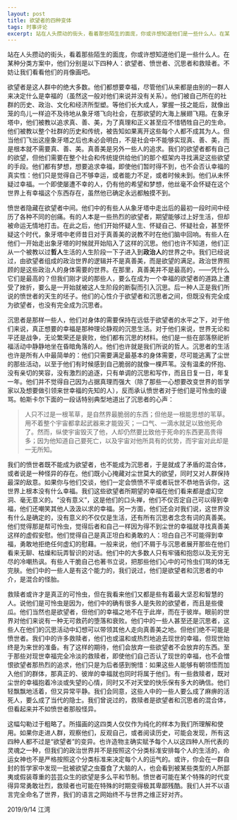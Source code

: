 ```yaml
---
layout: post
title: 欲望者的四种变体
tags: 时事评论
excerpt: 站在人头攒动的街头，看着那些陌生的面庞，你或许想知道他们是一些什么人。在某种分类方案中，他们分别是以下四种人：欲望者、愤世者、沉思者和救赎者。不妨让我们看看他们的肖像画吧。
---
```


站在人头攒动的街头，看着那些陌生的面庞，你或许想知道他们是一些什么人。在某种分类方案中，他们分别是以下四种人：欲望者、愤世者、沉思者和救赎者。不妨让我们看看他们的肖像画吧。   

欲望者是这人群中的绝大多数。他们都想要幸福，尽管他们从来都是由别的一群人来决定什么是幸福的（虽然这一般对他们来说并没有关系）。他们被自己所在的社群的历史、政治、文化和经济所型塑。等他们长大成人，掌握一技之能后，就像出笼的鸟儿一样迫不及待地从象牙塔飞向社会，在那欲望的大海上展翅飞翔。在象牙塔中，他们被教以追求真、善、美，为了真理和正义甚至应不惜牺牲自己的生命。他们被教以整个社群的历史和传统，被告知如果离开这些每个人都不成其为人。但当他们飞出这座象牙塔之后也未必会明白，不是社会中不能够实现真、善、美，而是根本就不需要真、善、美。真善美是另外一些人的追求。我们的欲望者都有自己的欲望，但他们需要在整个社会和传统提供给他们的那个框架内寻找满足这些欲望的手段。他们都有梦想，想要追求幸福，即使他们暂时得不到，也不会否认幸福的真实性：他们只是觉得自己不够幸运，或者能力不足，或者时候未到。他们从未怀疑过幸福。一个即使屡遭不幸的人，仍有他的希望和梦想，他丝毫不会怀疑在这个世界上有幸福这个东西存在，虽然他已确定永远都触摸不到。

愤世者隐藏在欲望者中间。他们中的有些人从象牙塔中走出后的最初一段时间中经历了各种不同的创痛。有的人本是一些热烈的欲望者，期望能够过上好生活，但却被命运无情地打击。在此之后，他们开始怀疑人生、怀疑自己、怀疑社会，甚至怀疑这个时代，象牙塔中老师昔日对于真善美的说教不时在他们脑中回响。有些人在他们一开始走出象牙塔的时候就开始陷入了这样的沉思。他们也许不知道，他们正从一个被教以过**哲人**生活的人生阶段一下子进入到**政治人**的世界之中。我们已经说过，由欲望者组成的政治世界的逻辑并不是真善美，而是欲望的满足。政治世界照顾的是这些政治人的身体需要的世界。在那里，真善美并不是最高的，——凭什么它们是最高的？但我们刚才说的那些人，要么在成为一个幸福的欲望者的道路上遭受了挫折，要么是一开始就被这人生阶段的断裂而引入沉思。后一种人正是我们所说的愤世者的天生的坯子。他们的心性介于欲望者和沉思者之间，但既没有完全成为欲望者，也没有完全成为沉思者。

沉思者是那样一些人，他们对身体的需要保持在远低于欲望者的水平之下，对于他们来说，真正想要的幸福是那种理论静观的沉思生活。对于他们来说，世界无论和平还是战争，无论繁荣还是衰败，他们都有沉思的材料。他们是一些在部落祭祀祈福活动中静静地坐在昏暗角落的人。他们也许就是我们所说的哲人。沉思者的生活也许是所有人中最简单的：他们只需要满足最基本的身体需要，尽可能逃离了尘世的那些活动，以至于他们有时候感到自己脆弱的就像一棵芦苇。没有温柔的怀抱、没有亲切的笑容，没有激烈的追逐，只有单调的沉思和写作，而且日复一日，年复一年。他们并不觉得自己因为占据真理而强大（除了那些一心想要改变世界的哲学家以及想要做引领来世幸福的先知的人），反而承认愤世者对于他们是可怜虫的谩骂。帕斯卡尔下面的一段话特别典型地道出了沉思者的心声： 

> 人只不过是一根苇草，是自然界最脆弱的东西；但他是一根能思想的苇草。用不着整个宇宙都拿起武器来才能毁灭；一口气、一滴水就足以致他死命了。然而，纵使宇宙毁灭了他，人却仍然要比致他于死命的东西更高贵得多；因为他知道自己要死亡，以及宇宙对他所具有的优势，而宇宙对此却是一无所知。 

我们的愤世者既不能成为欲望者，也不能成为沉思者，于是就成了矛盾的混合体，或者说是一种怪异的存在。他们既小心掩藏对尘世莫大的欲望，同时又对人群保持最深的敌意。如果你与他们交谈，他们一定会愤愤不平或者玩世不恭地告诉你，这世界上根本没有什么幸福。我们这些欲望者所期望的幸福在他们看来都是虚幻空洞、毫无意义的。“没有意义”，这是他们的口头禅，他们不仅否定自己可以得到幸福，他们还嘲笑其他人汲汲以求的幸福。另一方面，他们还会对我们说，这世界没有什么是确定的，没有意义的不仅仅是生活，还有所有沉思者念念有词的真善美。他们觉得那是帮可怜虫，觉得后者和自己一样因为得不到尘世的幸福就寻找真善美这样的虚假安慰。他们觉得自己是真正坦白和勇敢的人：坦白自己不可能得到幸福，勇敢地拒绝任何虚幻的慰藉。一般来说，他们不屑于与沉思者展开那些在他们看来无聊、枯燥和玩弄智识的对话。他们中的大多数人只有牢骚和抱怨以及无穷无尽的冷嘲热讽。有些人干脆自己也著书立说，把那些他们心中的可怜虫们骂的体无完肤。他们中的一些人是有这个能力的，我们说过，他们是欲望者和沉思者的中介，是混合的怪胎。 

救赎者或许才是真正的可怜虫，但在我看来他们又都是些有着最大坚忍和智慧的人。说他们是可怜虫是因为，他们中的确有很多人是失败的欲望者，而且是些傻瓜。他们当然也是欲望者，但他们的幸福之地不在于此岸，而在于彼岸。眼前的世界对他们来说有一种无可救药的堕落和衰败。他们中的一些人甚至还是沉思者，这些人在他们的沉思活动中幻想可以带领其他人走向真善美之地。但他们绝不可能是愤世者。我们中的许多救赎者，他们也或温和或热烈地追去现世的幸福，但现世始终是为来世的准备。有了这样的期待，他们会放弃一些欲望者不会放弃的东西。至于那些对现世幸福完全冷淡的救赎者，即使他们自己否认了现世的幸福，也不会憎恨欲望者那热烈的追求，他们只是为后者感到惋惜：如果这些人能够有朝领悟而加入他们的群体，那真正的、彼岸的幸福就也同时将属于他们。有一些救赎者，既对尘世的幸福抱着冷淡或失望的心情，同时又不对天堂的快乐保有多大的确信。他们轻飘飘地活着，但又异常平静。我们会同意，这些人中的一些人要么成了麻痹的活死人，要么成了当代的隐士。我们曾说过的，救赎者是欲望者和沉思者的混合体，但看起来并不如愤世者那般怪异。

这幅勾勒过于粗略了。所描画的这四类人仅仅作为纯化的样本为我们所理解和使用。如果你走进人群，观察他们，反观自己，或者阅读历史，可能会发现，所有这四种人都不过是“欲望者”的变异。也许造物主确实赋予每个人以这四种人所代表的灵魂之一种，但我们的政治世界并不是按照这个分类标准安排每个人的生活的，命运女神也不是严格按照这个分类标准来决定每个人的运气的。或许，你会在一群自封的哲学家中发现一批被欲望之虫蚕食了大脑的人，也会看到被某些类型的人所鄙夷或假装尊重的芸芸众生的欲望是多么平和节制。愤世者可能在某个特殊的时代变得异常勇敢壮烈，救赎者也可能在特殊的时期变得极其卑鄙残酷。我们人并不以语言完全命名了世界，我们的语言之网始终不与世界之维正好对齐。

 2019/9/14
江湾